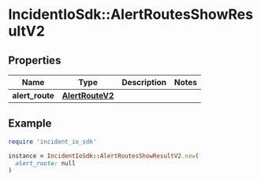 # IncidentIoSdk::AlertRoutesShowResultV2

## Properties

| Name | Type | Description | Notes |
| ---- | ---- | ----------- | ----- |
| **alert_route** | [**AlertRouteV2**](AlertRouteV2.md) |  |  |

## Example

```ruby
require 'incident_io_sdk'

instance = IncidentIoSdk::AlertRoutesShowResultV2.new(
  alert_route: null
)
```

